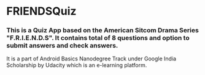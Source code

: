 # FRIENDSQuiz

### This is a Quiz App based on the American Sitcom Drama Series "F.R.I.E.N.D.S". It contains total of 8 questions and option to submit answers and check answers.

It is a part of Android Basics Nanodegree Track under Google India Scholarship by Udacity which is an e-learning platform.

